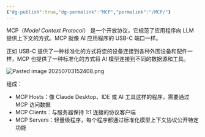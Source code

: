 ```yaml
---
{"dg-publish":true,"dg-permalink":"MCP","permalink":"/MCP/"}
---
```



MCP（*Model Context Protocol*） 是一个开放协议，它规范了应用程序向 LLM 提供上下文的方式。MCP 就像 AI 应用程序的 USB-C 端口一样。

正如 USB-C 提供了一种标准化的方式将您的设备连接到各种外围设备和配件一样，MCP 也提供了一种标准化的方式将 AI 模型连接到不同的数据源和工具。

![Pasted image 20250703152408.png](/img/user/attachments/images/Pasted%20image%2020250703152408.png)

组成：
- MCP Hosts：像 Claude Desktop、IDE 或 AI 工具这样的程序，需要通过 MCP 访问数据
- MCP Clients：与服务器保持 1:1 连接的协议客户端
- MCP Servers：轻量级程序，每个程序都通过标准化模型上下文协议公开特定功能